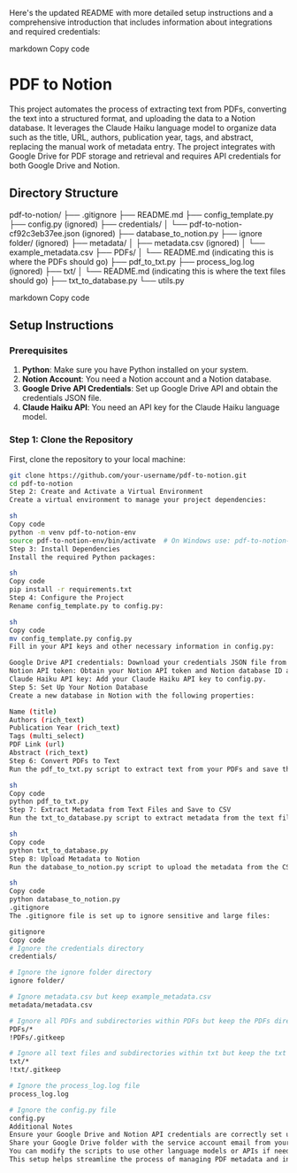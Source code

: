 Here's the updated README with more detailed setup instructions and a comprehensive introduction that includes information about integrations and required credentials:

markdown
Copy code
# PDF to Notion

This project automates the process of extracting text from PDFs, converting the text into a structured format, and uploading the data to a Notion database. It leverages the Claude Haiku language model to organize data such as the title, URL, authors, publication year, tags, and abstract, replacing the manual work of metadata entry. The project integrates with Google Drive for PDF storage and retrieval and requires API credentials for both Google Drive and Notion.

## Directory Structure

pdf-to-notion/
├── .gitignore
├── README.md
├── config_template.py
├── config.py (ignored)
├── credentials/
│ └── pdf-to-notion-cf92c3eb37ee.json (ignored)
├── database_to_notion.py
├── ignore folder/ (ignored)
├── metadata/
│ ├── metadata.csv (ignored)
│ └── example_metadata.csv
├── PDFs/
│ └── README.md (indicating this is where the PDFs should go)
├── pdf_to_txt.py
├── process_log.log (ignored)
├── txt/
│ └── README.md (indicating this is where the text files should go)
├── txt_to_database.py
└── utils.py

markdown
Copy code

## Setup Instructions

### Prerequisites

1. **Python**: Make sure you have Python installed on your system.
2. **Notion Account**: You need a Notion account and a Notion database.
3. **Google Drive API Credentials**: Set up Google Drive API and obtain the credentials JSON file.
4. **Claude Haiku API**: You need an API key for the Claude Haiku language model.

### Step 1: Clone the Repository

First, clone the repository to your local machine:

```sh
git clone https://github.com/your-username/pdf-to-notion.git
cd pdf-to-notion
Step 2: Create and Activate a Virtual Environment
Create a virtual environment to manage your project dependencies:

sh
Copy code
python -m venv pdf-to-notion-env
source pdf-to-notion-env/bin/activate  # On Windows use: pdf-to-notion-env\Scripts\activate
Step 3: Install Dependencies
Install the required Python packages:

sh
Copy code
pip install -r requirements.txt
Step 4: Configure the Project
Rename config_template.py to config.py:

sh
Copy code
mv config_template.py config.py
Fill in your API keys and other necessary information in config.py:

Google Drive API credentials: Download your credentials JSON file from Google Cloud Console and place it in the credentials directory.
Notion API token: Obtain your Notion API token and Notion database ID and add them to config.py.
Claude Haiku API key: Add your Claude Haiku API key to config.py.
Step 5: Set Up Your Notion Database
Create a new database in Notion with the following properties:

Name (title)
Authors (rich_text)
Publication Year (rich_text)
Tags (multi_select)
PDF Link (url)
Abstract (rich_text)
Step 6: Convert PDFs to Text
Run the pdf_to_txt.py script to extract text from your PDFs and save them as .txt files:

sh
Copy code
python pdf_to_txt.py
Step 7: Extract Metadata from Text Files and Save to CSV
Run the txt_to_database.py script to extract metadata from the text files and save it to a CSV file:

sh
Copy code
python txt_to_database.py
Step 8: Upload Metadata to Notion
Run the database_to_notion.py script to upload the metadata from the CSV file to your Notion database:

sh
Copy code
python database_to_notion.py
.gitignore
The .gitignore file is set up to ignore sensitive and large files:

gitignore
Copy code
# Ignore the credentials directory
credentials/

# Ignore the ignore folder directory
ignore folder/

# Ignore metadata.csv but keep example_metadata.csv
metadata/metadata.csv

# Ignore all PDFs and subdirectories within PDFs but keep the PDFs directory
PDFs/*
!PDFs/.gitkeep

# Ignore all text files and subdirectories within txt but keep the txt directory
txt/*
!txt/.gitkeep

# Ignore the process_log.log file
process_log.log

# Ignore the config.py file
config.py
Additional Notes
Ensure your Google Drive and Notion API credentials are correctly set up in the config.py file.
Share your Google Drive folder with the service account email from your Google API credentials.
You can modify the scripts to use other language models or APIs if needed.
This setup helps streamline the process of managing PDF metadata and integrating it seamlessly with Notion, making it an efficient tool for organizing and accessing your documents.